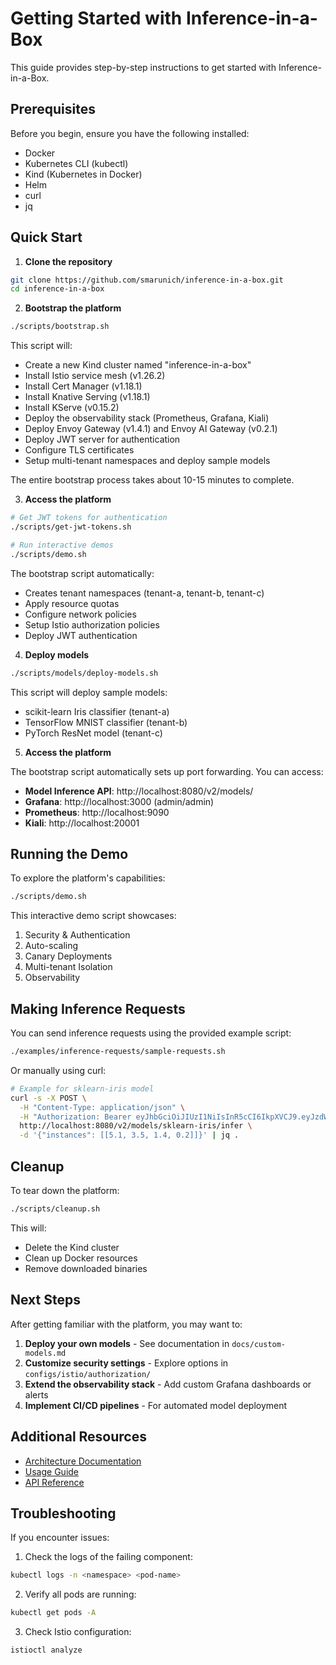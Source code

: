 # Getting Started with Inference-in-a-Box

This guide provides step-by-step instructions to get started with Inference-in-a-Box.

## Prerequisites

Before you begin, ensure you have the following installed:

- Docker
- Kubernetes CLI (kubectl)
- Kind (Kubernetes in Docker)
- Helm
- curl
- jq

## Quick Start

1. **Clone the repository**

```bash
git clone https://github.com/smarunich/inference-in-a-box.git
cd inference-in-a-box
```

2. **Bootstrap the platform**

```bash
./scripts/bootstrap.sh
```

This script will:

- Create a new Kind cluster named "inference-in-a-box"
- Install Istio service mesh (v1.26.2)
- Install Cert Manager (v1.18.1)
- Install Knative Serving (v1.18.1)
- Install KServe (v0.15.2)
- Deploy the observability stack (Prometheus, Grafana, Kiali)
- Deploy Envoy Gateway (v1.4.1) and Envoy AI Gateway (v0.2.1)
- Deploy JWT server for authentication
- Configure TLS certificates
- Setup multi-tenant namespaces and deploy sample models

The entire bootstrap process takes about 10-15 minutes to complete.

3. **Access the platform**

```bash
# Get JWT tokens for authentication
./scripts/get-jwt-tokens.sh

# Run interactive demos
./scripts/demo.sh
```

The bootstrap script automatically:
- Creates tenant namespaces (tenant-a, tenant-b, tenant-c)
- Apply resource quotas
- Configure network policies
- Setup Istio authorization policies
- Deploy JWT authentication

4. **Deploy models**

```bash
./scripts/models/deploy-models.sh
```

This script will deploy sample models:
- scikit-learn Iris classifier (tenant-a)
- TensorFlow MNIST classifier (tenant-b)
- PyTorch ResNet model (tenant-c)

5. **Access the platform**

The bootstrap script automatically sets up port forwarding. You can access:

- **Model Inference API**: http://localhost:8080/v2/models/
- **Grafana**: http://localhost:3000 (admin/admin)
- **Prometheus**: http://localhost:9090
- **Kiali**: http://localhost:20001

## Running the Demo

To explore the platform's capabilities:

```bash
./scripts/demo.sh
```

This interactive demo script showcases:
1. Security & Authentication
2. Auto-scaling
3. Canary Deployments
4. Multi-tenant Isolation
5. Observability

## Making Inference Requests

You can send inference requests using the provided example script:

```bash
./examples/inference-requests/sample-requests.sh
```

Or manually using curl:

```bash
# Example for sklearn-iris model
curl -s -X POST \
  -H "Content-Type: application/json" \
  -H "Authorization: Bearer eyJhbGciOiJIUzI1NiIsInR5cCI6IkpXVCJ9.eyJzdWIiOiJ1c2VyLWEiLCJuYW1lIjoiVGVuYW50IEEgVXNlciIsInRlbmFudCI6InRlbmFudC1hIn0.8Xtgw_eSO-fTZexLFVXME5AQ_jJOf615P7VQGahNdDk" \
  http://localhost:8080/v2/models/sklearn-iris/infer \
  -d '{"instances": [[5.1, 3.5, 1.4, 0.2]]}' | jq .
```

## Cleanup

To tear down the platform:

```bash
./scripts/cleanup.sh
```

This will:
- Delete the Kind cluster
- Clean up Docker resources
- Remove downloaded binaries

## Next Steps

After getting familiar with the platform, you may want to:

1. **Deploy your own models** - See documentation in `docs/custom-models.md`
2. **Customize security settings** - Explore options in `configs/istio/authorization/`
3. **Extend the observability stack** - Add custom Grafana dashboards or alerts
4. **Implement CI/CD pipelines** - For automated model deployment

## Additional Resources

- [Architecture Documentation](./architecture.md)
- [Usage Guide](./usage.md)
- [API Reference](./api-reference.md)

## Troubleshooting

If you encounter issues:

1. Check the logs of the failing component:
```bash
kubectl logs -n <namespace> <pod-name>
```

2. Verify all pods are running:
```bash
kubectl get pods -A
```

3. Check Istio configuration:
```bash
istioctl analyze
```
